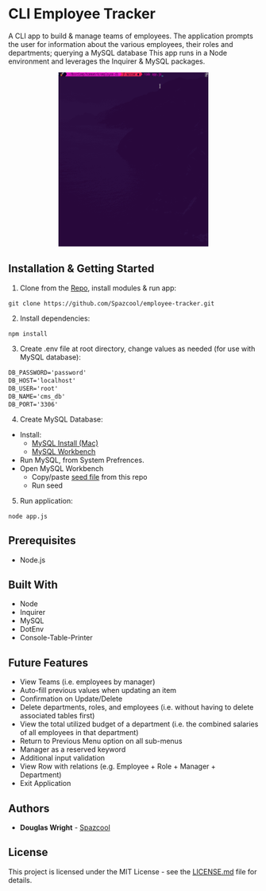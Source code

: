 # CLI Employee Tracker
A CLI app to build & manage teams of employees. The application prompts the user for information about the various employees, their roles and departments; querying a MySQL database This app runs in a Node environment and leverages the Inquirer & MySQL packages.

<p align="center">
   <img width="60%" height="350vh" src="./Assets/desktop.gif"/>
</p>

## Installation & Getting Started

1. Clone from the [Repo](https://github.com/Spazcool/employee-tracker), install modules & run app: 

  ```
  git clone https://github.com/Spazcool/employee-tracker.git
  ```
2. Install dependencies:

  ```
  npm install
  ```
3. Create .env file at root directory, change values as needed (for use with MySQL database):
  ```
  DB_PASSWORD='password'
  DB_HOST='localhost'
  DB_USER='root'
  DB_NAME='cms_db'
  DB_PORT='3306'
  ```
4. Create MySQL Database:
  * Install: 
    * [MySQL Install (Mac)](https://dev.mysql.com/doc/mysql-osx-excerpt/5.7/en/osx-installation-pkg.html)
    * [MySQL Workbench](https://www.mysql.com/products/workbench/)
  * Run MySQL, from System Prefrences.
  * Open MySQL Workbench
    * Copy/paste [seed file](db/seed.sql) from this repo
    * Run seed

5. Run application:

  ```
  node app.js
  ```

## Prerequisites

* Node.js

## Built With

* Node
* Inquirer
* MySQL
* DotEnv
* Console-Table-Printer

## Future Features

* View Teams (i.e. employees by manager)
* Auto-fill previous values when updating an item
* Confirmation on Update/Delete
* Delete departments, roles, and employees (i.e. without having to delete associated tables first)
* View the total utilized budget of a department (i.e. the combined salaries of all employees in that department)
* Return to Previous Menu option on all sub-menus
* Manager as a reserved keyword
* Additional input validation
* View Row with relations (e.g. Employee + Role + Manager + Department)
* Exit Application

## Authors

* **Douglas Wright** - [Spazcool](https://github.com/Spazcool)

## License

This project is licensed under the MIT License - see the [LICENSE.md](LICENSE.md) file for details.
